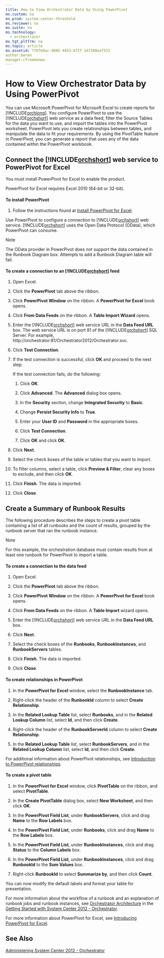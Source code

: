 ```yaml
---
title: How to View Orchestrator Data by Using PowerPivot
ms.custom: na
ms.prod: system-center-threshold
ms.reviewer: na
ms.suite: na
ms.technology: 
  - orchestrator
ms.tgt_pltfrm: na
ms.topic: article
ms.assetid: 7707e8ac-d885-4453-b72f-14f208eaf531
author:bwren
manager:cfreemanwa
---
```

# How to View Orchestrator Data by Using PowerPivot
You can use Microsoft PowerPivot for Microsoft Excel to create reports for [!INCLUDE[orchlong](../../orch/deploy/includes/orchlong_md.md)]. You configure PowerPivot to use the [!INCLUDE[orchshort](../../om/manage/includes/orchshort_md.md)] web service as a data feed, filter the Source Tables for the data you want to use, and import the tables into the PowerPivot worksheet. PowerPivot lets you create relationships between tables, and manipulate the data to fit your requirements. By using the PivotTable feature in PowerPivot, you can generate a report that uses any of the data contained within the PowerPivot workbook.  
  
## Connect the [!INCLUDE[orchshort](../../om/manage/includes/orchshort_md.md)] web service to PowerPivot for Excel  
You must install PowerPivot for Excel to enable the product.  
  
PowerPivot for Excel requires Excel 2010 \(64\-bit or 32\-bit\).  
  
#### To install PowerPivot  
  
1.  Follow the instructions found at [Install PowerPivot for Excel](http://go.microsoft.com/fwlink/p/?LinkID=184678).  
  
Use PowerPivot to configure a connection to [!INCLUDE[orchshort](../../om/manage/includes/orchshort_md.md)] web service. [!INCLUDE[orchshort](../../om/manage/includes/orchshort_md.md)] uses the Open Data Protocol \(OData\), which PowerPivot can consume.  
  
> [!NOTE]  
> The OData provider in PowerPivot does not support the data contained in the Runbook Diagram box. Attempts to add a Runbook Diagram table will fail.  
  
#### To create a connection to an [!INCLUDE[orchshort](../../om/manage/includes/orchshort_md.md)] feed  
  
1.  Open Excel.  
  
2.  Click the **PowerPivot** tab above the ribbon.  
  
3.  Click **PowerPivot Window** on the ribbon. A **PowerPivot for Excel** book opens.  
  
4.  Click **From Data Feeds** on the ribbon. A **Table Import Wizard** opens.  
  
5.  Enter the [!INCLUDE[orchshort](../../om/manage/includes/orchshort_md.md)] web service URL in the **Data Feed URL** box. The web service URL is on port 81 of the [!INCLUDE[orchshort](../../om/manage/includes/orchshort_md.md)] SQL Server. For example, http:\/\/orchestrator:81\/Orchestrator2012\/Orchestrator.svc.  
  
6.  Click **Test Connection**.  
  
7.  If the test connection is successful, click **OK** and proceed to the next step.  
  
    If the test connection fails, do the following:  
  
    1.  Click **OK**.  
  
    2.  Click **Advanced**. The **Advanced** dialog box opens.  
  
    3.  In the **Security** section, change **Integrated Security** to **Basic**.  
  
    4.  Change **Persist Security Info** to **True**.  
  
    5.  Enter your **User ID** and **Password** in the appropriate boxes.  
  
    6.  Click **Test Connection**.  
  
    7.  Click **OK** and click **OK**.  
  
8.  Click **Next**.  
  
9. Select the check boxes of the table or tables that you want to import.  
  
10. To filter columns, select a table, click **Preview & Filter**, clear any boxes to exclude, and then click **OK**.  
  
11. Click **Finish**. The data is imported.  
  
12. Click **Close**.  
  
## Create a Summary of Runbook Results  
The following procedure describes the steps to create a pivot table containing a list of all runbooks and the count of results, grouped by the runbook server that ran the runbook instance.  
  
> [!NOTE]  
> For this example, the orchestration database must contain results from at least one runbook for PowerPivot to import a table.  
  
#### To create a connection to the data feed  
  
1.  Open Excel.  
  
2.  Click the **PowerPivot** tab above the ribbon.  
  
3.  Click **PowerPivot Window** on the ribbon. A **PowerPivot for Excel** book opens.  
  
4.  Click **From Data Feeds** on the ribbon. A **Table Import** wizard opens.  
  
5.  Enter the [!INCLUDE[orchshort](../../om/manage/includes/orchshort_md.md)] web service URL in the **Data Feed URL** box.  
  
6.  Click **Next**.  
  
7.  Select the check boxes of the **Runbooks**, **RunbookInstances**, and **RunbookServers** tables.  
  
8.  Click **Finish**. The data is imported.  
  
9. Click **Close**.  
  
#### To create relationships in PowerPivot  
  
1.  In the **PowerPivot for Excel** window, select the **RunbookInstance** tab.  
  
2.  Right\-click the header of the **RunbookId** column to select **Create Relationship**.  
  
3.  In the **Related Lookup Table** list, select **Runbooks**, and in the **Related Lookup Column** list, select **Id**, and then click **Create**.  
  
4.  Right\-click the header of the **RunbookServerId** column to select **Create Relationship**.  
  
5.  In the **Related Lookup Table** list, select **RunbookServers**, and in the **Related Lookup Column** list, select **Id**, and then click **Create**.  
  
For additional information about PowerPivot relationships, see [Introduction to PowerPivot relationships](http://go.microsoft.com/fwlink/p/?LinkId=224794).  
  
#### To create a pivot table  
  
1.  In the **PowerPivot for Excel** window, click **PivotTable** on the ribbon, and select **PivotTable**.  
  
2.  In the **Create PivotTable** dialog box, select **New Worksheet**, and then click **OK**.  
  
3.  In the **PowerPivot Field List**, under **RunbookServers**, click and drag **Name** to the **Row Labels** box.  
  
4.  In the **PowerPivot Field List**, under **Runbooks**, click and drag **Name** to the **Row Labels** box.  
  
5.  In the **PowerPivot Field List**, under **RunbookInstances**, click and drag **Status** to the **Column Labels** box.  
  
6.  In the **PowerPivot Field List**, under **RunbookInstances**, click and drag **RunbookId** to the **Sum Values** box.  
  
7.  Right\-click **RunbookId** to select **Summarize by**, and then click **Count**.  
  
You can now modify the default labels and format your table for presentation.  
  
For more information about the workflow of a runbook and an explanation of runbook jobs and runbook instances, see [Orchestrator Architecture](../../orch/getstarted/Orchestrator-Architecture.md) in the [Getting Started with System Center 2012 - Orchestrator](../../orch/getstarted/Getting-Started-with-System-Center-2012---Orchestrator.md).  
  
For more information about PowerPivot for Excel, see [Introducing PowerPivot for Excel](http://go.microsoft.com/fwlink/p/?LinkID=187006).  
  
## See Also  
[Administering System Center 2012 - Orchestrator](../../orch/manage/Administering-System-Center-2012---Orchestrator.md)  
  
